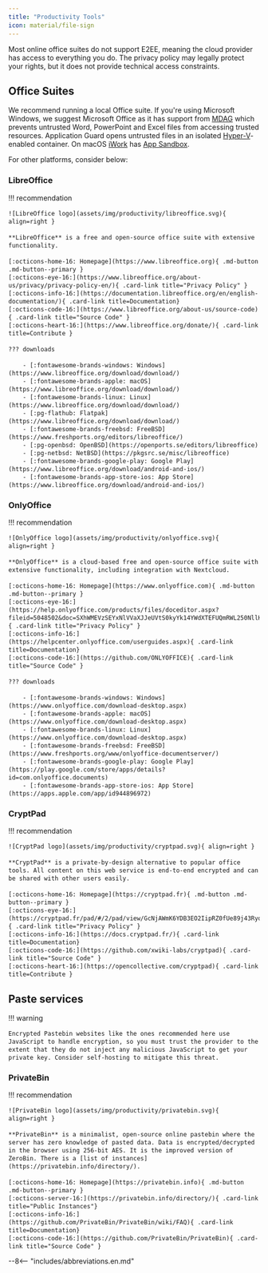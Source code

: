 ```yaml
---
title: "Productivity Tools"
icon: material/file-sign
---
```

Most online office suites do not support E2EE, meaning the cloud provider has access to everything you do. The privacy policy may legally protect your rights, but it does not provide technical access constraints.

## Office Suites

We recommend running a local Office suite. If you're using Microsoft Windows, we suggest Microsoft Office as it has support from [MDAG](https://docs.microsoft.com/en-us/windows/security/threat-protection/microsoft-defender-application-guard/md-app-guard-overview) which prevents untrusted Word, PowerPoint and Excel files from accessing trusted resources. Application Guard opens untrusted files in an isolated [Hyper-V](https://en.wikipedia.org/wiki/Hyper-V)-enabled container. On macOS [iWork](https://www.apple.com/iwork) has [App Sandbox](https://developer.apple.com/library/archive/documentation/Security/Conceptual/AppSandboxDesignGuide/AboutAppSandbox/AboutAppSandbox.html).

For other platforms, consider below:

### LibreOffice

!!! recommendation

    ![LibreOffice logo](assets/img/productivity/libreoffice.svg){ align=right }

    **LibreOffice** is a free and open-source office suite with extensive functionality.

    [:octicons-home-16: Homepage](https://www.libreoffice.org){ .md-button .md-button--primary }
    [:octicons-eye-16:](https://www.libreoffice.org/about-us/privacy/privacy-policy-en/){ .card-link title="Privacy Policy" }
    [:octicons-info-16:](https://documentation.libreoffice.org/en/english-documentation/){ .card-link title=Documentation}
    [:octicons-code-16:](https://www.libreoffice.org/about-us/source-code){ .card-link title="Source Code" }
    [:octicons-heart-16:](https://www.libreoffice.org/donate/){ .card-link title=Contribute }

    ??? downloads

        - [:fontawesome-brands-windows: Windows](https://www.libreoffice.org/download/download/)
        - [:fontawesome-brands-apple: macOS](https://www.libreoffice.org/download/download/)
        - [:fontawesome-brands-linux: Linux](https://www.libreoffice.org/download/download/)
        - [:pg-flathub: Flatpak](https://www.libreoffice.org/download/download/)
        - [:fontawesome-brands-freebsd: FreeBSD](https://www.freshports.org/editors/libreoffice/)
        - [:pg-openbsd: OpenBSD](https://openports.se/editors/libreoffice)
        - [:pg-netbsd: NetBSD](https://pkgsrc.se/misc/libreoffice)
        - [:fontawesome-brands-google-play: Google Play](https://www.libreoffice.org/download/android-and-ios/)
        - [:fontawesome-brands-app-store-ios: App Store](https://www.libreoffice.org/download/android-and-ios/)

### OnlyOffice

!!! recommendation

    ![OnlyOffice logo](assets/img/productivity/onlyoffice.svg){ align=right }

    **OnlyOffice** is a cloud-based free and open-source office suite with extensive functionality, including integration with Nextcloud.

    [:octicons-home-16: Homepage](https://www.onlyoffice.com){ .md-button .md-button--primary }
    [:octicons-eye-16:](https://help.onlyoffice.com/products/files/doceditor.aspx?fileid=5048502&doc=SXhWMEVzSEYxNlVVaXJJeUVtS0kyYk14YWdXTEFUQmRWL250NllHNUFGbz0_IjUwNDg1MDIi0){ .card-link title="Privacy Policy" }
    [:octicons-info-16:](https://helpcenter.onlyoffice.com/userguides.aspx){ .card-link title=Documentation}
    [:octicons-code-16:](https://github.com/ONLYOFFICE){ .card-link title="Source Code" }

    ??? downloads

        - [:fontawesome-brands-windows: Windows](https://www.onlyoffice.com/download-desktop.aspx)
        - [:fontawesome-brands-apple: macOS](https://www.onlyoffice.com/download-desktop.aspx)
        - [:fontawesome-brands-linux: Linux](https://www.onlyoffice.com/download-desktop.aspx)
        - [:fontawesome-brands-freebsd: FreeBSD](https://www.freshports.org/www/onlyoffice-documentserver/)
        - [:fontawesome-brands-google-play: Google Play](https://play.google.com/store/apps/details?id=com.onlyoffice.documents)
        - [:fontawesome-brands-app-store-ios: App Store](https://apps.apple.com/app/id944896972)

### CryptPad

!!! recommendation

    ![CryptPad logo](assets/img/productivity/cryptpad.svg){ align=right }

    **CryptPad** is a private-by-design alternative to popular office tools. All content on this web service is end-to-end encrypted and can be shared with other users easily.

    [:octicons-home-16: Homepage](https://cryptpad.fr){ .md-button .md-button--primary }
    [:octicons-eye-16:](https://cryptpad.fr/pad/#/2/pad/view/GcNjAWmK6YDB3EO2IipRZ0fUe89j43Ryqeb4fjkjehE/){ .card-link title="Privacy Policy" }
    [:octicons-info-16:](https://docs.cryptpad.fr/){ .card-link title=Documentation}
    [:octicons-code-16:](https://github.com/xwiki-labs/cryptpad){ .card-link title="Source Code" }
    [:octicons-heart-16:](https://opencollective.com/cryptpad){ .card-link title=Contribute }

## Paste services

!!! warning

    Encrypted Pastebin websites like the ones recommended here use JavaScript to handle encryption, so you must trust the provider to the extent that they do not inject any malicious JavaScript to get your private key. Consider self-hosting to mitigate this threat.

### PrivateBin

!!! recommendation

    ![PrivateBin logo](assets/img/productivity/privatebin.svg){ align=right }

    **PrivateBin** is a minimalist, open-source online pastebin where the server has zero knowledge of pasted data. Data is encrypted/decrypted in the browser using 256-bit AES. It is the improved version of ZeroBin. There is a [list of instances](https://privatebin.info/directory/).

    [:octicons-home-16: Homepage](https://privatebin.info){ .md-button .md-button--primary }
    [:octicons-server-16:](https://privatebin.info/directory/){ .card-link title="Public Instances"}
    [:octicons-info-16:](https://github.com/PrivateBin/PrivateBin/wiki/FAQ){ .card-link title=Documentation}
    [:octicons-code-16:](https://github.com/PrivateBin/PrivateBin){ .card-link title="Source Code" }

--8<-- "includes/abbreviations.en.md"
